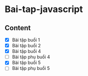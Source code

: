 # Bai-tap-javascript

## Content

- [x] Bài tập buổi 1
- [x] Bài tập buổi 2
- [x] Bài tập buổi 4
- [ ] Bài tập phụ buổi 4
- [x] Bài tập buổi 5
- [ ] Bài tập phụ buổi 5
